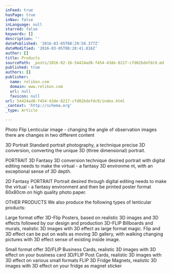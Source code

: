 ```yaml
---
inFeed: true
hasPage: true
inNav: false
inLanguage: null
starred: false
keywords: []
description: ''
datePublished: '2016-03-05T08:29:58.377Z'
dateModified: '2016-03-05T08:28:41.816Z'
author: []
title: Products
sourcePath: _posts/2016-02-16-54424ad8-f454-43de-8217-cfd02bdefdc9.md
published: true
authors: []
publisher:
  name: relikon.com
  domain: www.relikon.com
  url: null
  favicon: null
url: 54424ad8-f454-43de-8217-cfd02bdefdc9/index.html
_context: 'http://schema.org'
_type: Article

---
```

Photo Flip
Lenticular image - changing the angle of observation images there are changes in two different content 

3D Portrait
Standard portrait photography, a technique precise 3D conversion, converting the unique 3D (three dimensional) portrait. 

PORTRAIT 3D Fantasy
3D conversion technique desired portrait with digital editing needs to make the virtual - a fantasy 3D environme nt, with an exceptional sense of 3D depth. 

2D Fantasy PORTRAIT
Portrait desired through digital editing needs to make the virtual - a fantasy environment and then be printed poster format 60x80cm on high quality photo paper. 

OTHER PRODUCTS
We also produce the following types of lenticular products: 

Large format offer
3D-Flip Posters, based on realistic 3D images and 3D effects followed by our design and production
3D-FLIP Billboards and murals, realistic 3D images with 3D effect as large format magic. Flip and 3D effect can be put on walls as moving 3D gallery, with walking changing pictures with 3D effect sense of existing inside image. 

Small format offer
3D/FLIP Business Cards, realistic 3D images with 3D effect on your business card
3D/FLIP Post Cards, realistic 3D images with 3D effect on various small formats
FLIP 3D Fridge Magnets, realistic 3D images with 3D effect on your fridge as magnet sticker